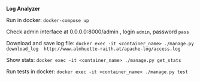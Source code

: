 **Log Analyzer**

Run in docker:
`docker-compose up`

Check admin interface at 0.0.0.0:8000/admin , login `admin`, password `pass` 

Download and save log file:
`docker exec -it <container_name> ./manage.py download_log  http://www.almhuette-raith.at/apache-log/access.log`

Show stats:
`docker exec -it <container_name> ./manage.py get_stats`

Run tests in docker:
`docker exec -it <container_name> ./manage.py test`
